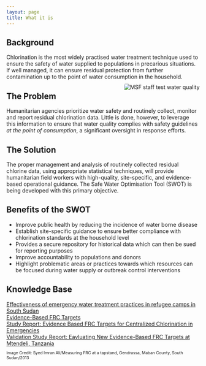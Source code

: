 ```yaml
---
layout: page
title: What it is
---
```

<h2>Background</h2>
Chlorination is the most widely practised water treatment technique used to ensure the safety of water supplied to populations in precarious situations. If well managed, it can ensure residual protection from further contamination up to the point of water consumption in the household.

<div> <img src="{{ site.baseurl }}/public/images/SWOTpic2_cropped.jpeg" alt="MSF staff test water quality" class="responsive-image" style="float:right;border-radius:4px;margin:10px 0px 10px 10px">
</div>

<h2>The Problem</h2>
Humanitarian agencies prioritize water safety and routinely collect, monitor and report residual chlorination data. Little is done, however, to leverage this information to ensure that water quality complies with safety guidelines <em>at the point of consumption</em>, a significant oversight in response efforts.

<h2>The Solution</h2>
The proper management and analysis of routinely collected residual chlorine data, using appropriate statistical techniques, will provide humanitarian field workers with high-quality, site-specific, and evidence-based operational guidance. The Safe Water Optimisation Tool (SWOT) is being developed with this primary objective.

<h2>Benefits of the SWOT</h2>
<ul>
<li>Improve public health by reducing the incidence of water borne disease</li>
<li>Establish site-specific guidance to ensure better compliance with chlorination standards at the household level</li>
<li>Provides a secure repository for historical data which can then be sued for reporting purposes</li>
<li>Improve accountability to populations and donors</li>
<li>Highlight problematic areas or practices towards which resources can be focused during water supply or outbreak control interventions</li>
</ul>

<h2>Knowledge Base</h2>
<a href="https://www.who.int/bulletin/volumes/93/8/14-147645/en/" target="_blank" rel="noopener">Effectiveness of emergency water treatment practices in refugee camps in South Sudan</a><br>
<a href="https://fieldresearch.msf.org/handle/10144/618835" target="_blank" rel="noopener">Evidence-Based FRC Targets</a><br>
<a href="https://fieldresearch.msf.org/handle/10144/618836" target="_blank" rel="noopener">Study Report: Evidence Based FRC Targets for Centralized Chlorination in Emergencies</a><br>
<a href="https://fieldresearch.msf.org/handle/10144/618737" target="_blank" rel="noopener">Validation Study Report: Eavluating New Evidence-Based FRC Targets at Mtendeli, Tanzania</a><br>

<p style="font-size:75%">Image Credit: Syed Imran Ali/Measuring FRC at a tapstand, Gendrassa, Maban County, South Sudan/2013</p>
